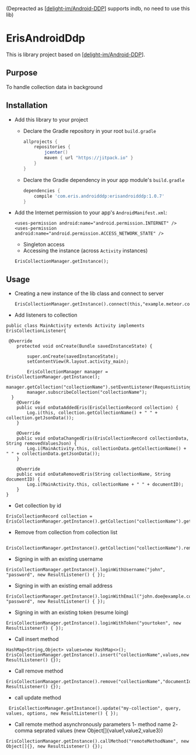 (Depreacted as [[delight-im/Android-DDP](https://github.com/delight-im/Android-DDP)] supports indb, no need to use this lib)
# ErisAndroidDdp

This is library project based on [[delight-im/Android-DDP](https://github.com/delight-im/Android-DDP)].<br />

## Purpose

To handle collection data in background

## Installation

 * Add this library to your project
   * Declare the Gradle repository in your root `build.gradle`

     ```gradle
     allprojects {
         repositories {
             jcenter()
             maven { url "https://jitpack.io" }
         }
     }
     ```

   * Declare the Gradle dependency in your app module's `build.gradle`

     ```gradle
     dependencies {
         compile 'com.eris.androidddp:erisandroidddp:1.0.7'
     }
     ```

 * Add the Internet permission to your app's `AndroidManifest.xml`:

    ```
    <uses-permission android:name="android.permission.INTERNET" />
    <uses-permission android:name="android.permission.ACCESS_NETWORK_STATE" />
    ```
    
     * Singleton access
      * Accessing the instance (across `Activity` instances)
      ```
      ErisCollectionManager.getInstance();
      ```
      
## Usage
* Creating a new instance of the lib class and connect to server
  ```
  ErisCollectionManager.getInstance().connect(this,"example.meteor.com");
  ```
  
* Add listeners to collection
```
public class MainActivity extends Activity implements  ErisCollectionListener{

 @Override
    protected void onCreate(Bundle savedInstanceState) {

        super.onCreate(savedInstanceState);
        setContentView(R.layout.activity_main);
        
        ErisCollectionManager manager = ErisCollectionManager.getInstance();
        manager.getCollection("collectionName").setEventListener(RequestListing.this);
        manager.subscribeCollection("collectionName");
  }
    @Override
    public void onDataAddedEris(ErisCollectionRecord collection) {
        Log.i(this, collection.getCollectionName() + " " + collection.getJsonData());
    }
    
    @Override
    public void onDataChangedEris(ErisCollectionRecord collectionData, String removedValuesJson) {
        Log.i(MainActivity.this, collectionData.getCollectionName() + " " + collectionData.getJsonData());
    }
    
    @Override
    public void onDataRemovedEris(String collectionName, String documentID) {
        Log.i(MainActivity.this, collectionName + " " + documentID);
    }
}
```

* Get collection by id
```
ErisCollectionRecord collection = ErisCollectionManager.getInstance().getCollection("collectionName").getCollectionById("documentId");
```

* Remove from collection from collection list
```
 ErisCollectionManager.getInstance().getCollection("collectionName").removeFromListMap("documentId");
```

* Signing in with an existing username
```
ErisCollectionManager.getInstance().loginWithUsername("john", "password", new ResultListener() { });
```

* Signing in with an existing email address
```
ErisCollectionManager.getInstance().loginWithEmail("john.doe@example.com", "password", new ResultListener() { });
```

* Signing in with an existing token (resume loing)
```
ErisCollectionManager.getInstance().loginWithToken("yourtoken", new ResultListener() { });
```

* Call insert method 
```
HashMap<String,Object> values=new HashMap<>();
ErisCollectionManager.getInstance().insert("collectionName",values,new ResultListener() {});
```

* Call remove method
```
ErisCollectionManager.getInstance().remove("collectionName","documentId",new ResultListener() {});
```
* call  update method
```
 ErisCollectionManager.getInstance().update("my-collection", query, values, options, new ResultListener() { });
```

* Call remote method asynchronously 
parameters
1- method name
2- comma seprated values (new Object[]{value1,value2,value3})

```
ErisCollectionManager.getInstance().callMethod("remoteMethodName", new Object[]{}, new ResultListener() {});
```

